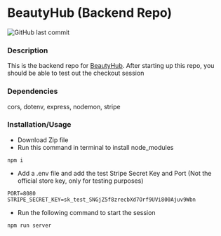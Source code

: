 ﻿# BeautyHub (Backend Repo)
 
 ![GitHub last commit](https://img.shields.io/github/last-commit/jackytam2020/beauty-et-al-api)
 
 ### Description

This is the backend repo for [BeautyHub](https://github.com/jackytam2020/beauty-et-al). After starting up this repo, you should be able to test out the checkout session 

### Dependencies
cors, dotenv, express, nodemon, stripe

### Installation/Usage
* Download Zip file
* Run this command in terminal to install node_modules
```
npm i
```
* Add a .env file and add the test Stripe Secret Key and Port (Not the official store key, only for testing purposes)
```
PORT=8080
STRIPE_SECRET_KEY=sk_test_SNGjZ5f8zrecbXd7Orf9UVi800Ajuv9Wbn
```
* Run the following command to start the session
```
npm run server
```
